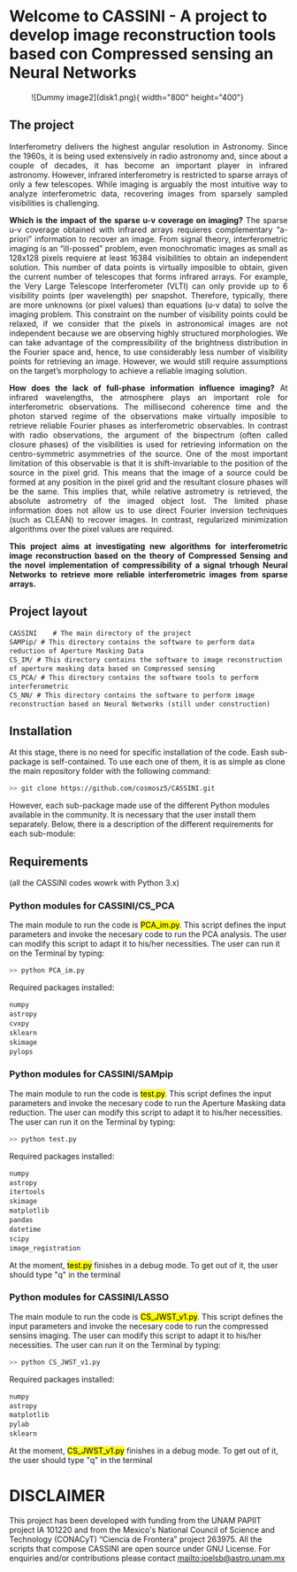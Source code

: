 # Welcome to CASSINI - A project to develop image reconstruction tools based con Compressed sensing an Neural Networks 

<figure markdown> 
  ![Dummy image2](disk1.png){ width="800" height="400"}
</figure>

## The project 
<p align="justify">
Interferometry delivers the highest angular resolution in Astronomy. Since the 1960s, it is being used extensively in radio astronomy and, since about a couple of decades, it has become an important player in infrared astronomy. However, infrared interferometry is restricted to sparse arrays of only a few telescopes. While imaging is arguably the most intuitive way to analyze interferometric data, recovering images from sparsely sampled visibilities is challenging. 
</p>

<p align="justify">
<strong>Which is the impact of the sparse u-v coverage on imaging?</strong>
The sparse u-v coverage obtained with infrared arrays requieres complementary “a-priori” information to recover an image. From signal theory, interferometric imaging is an “ill-possed” problem, even monochromatic images as small as 128x128 pixels requiere at least 16384 visibilities to obtain an independent solution. This number of data points is virtually imposible to obtain, given the current number of telescopes that forms infrared arrays. For example, the Very Large Telescope Interferometer (VLTI) can only provide up to 6 visibility points (per wavelength) per snapshot. Therefore, typically, there are more unknowns (or pixel values) than equations (u-v data) to solve the imaging problem. This constraint on the number of visibility points could be relaxed, if we consider that the pixels in astronomical images are not independent because we are observing highly structured morphologies. We can take advantage of the compressibility of the brightness distribution in the Fourier space and, hence, to use considerably less number of visibility points for retrieving an image. However, we would still require assumptions on the target’s morphology to achieve a reliable imaging solution. 
</p>

<p align="justify">
<strong>How does the lack of full-phase information influence imaging?</strong>
At infrared wavelengths, the atmosphere plays an important role for interferometric observations. The millisecond coherence time and the photon starved regime of the observations make virtually imposible to retrieve reliable Fourier phases as interferometric observables. In contrast with radio observations, the argument of the bispectrum (often called closure phases) of the visibilities is used for retrieving information on the centro-symmetric asymmetries of the source. One of the most important limitation of this observable is that it is shift-invariable to the position of the source in the pixel grid. This means that the image of a source could be formed at any position in the pixel grid and the resultant closure phases will be the same. This implies that, while relative astrometry is retrieved, the absolute astrometry of the imaged object lost. The limited phase information does not allow us to use direct Fourier inversion techniques (such as CLEAN) to recover images. In contrast, regularized minimization algorithms over the pixel values are required. 
</p>

<p align="justify">
<strong>This project aims at investigating new algorithms for interferometric image reconstruction based on the theory of Compressed Sensing and the novel implementation of compressibility of a signal trhough  Neural Networks to retrieve more reliable interferometric images from sparse arrays.</strong>
</p>


## Project layout

    CASSINI    # The main directory of the project
    SAMPip/ # This directory contains the software to perform data reduction of Aperture Masking Data
    CS_IM/ # This directory contains the software to image reconstruction of aperture masking data based on Compressed sensing 
    CS_PCA/ # This directory contains the software tools to perform interferometric
    CS_NN/ # This directory contains the software to perform image reconstruction based on Neural Networks (still under construction) 
    
## Installation 

At this stage, there is no need for specific installation of the code. Eash sub-package is self-contained. To use each one of them, it is as simple as clone the main repository folder with the following command: 

``` bash
>> git clone https://github.com/cosmosz5/CASSINI.git
```

However, each sub-package made use of the different Python modules available in the community. It is necessary that the user install them separately. Below, there is a description of the different requirements for each sub-module:

## Requirements 
(all the CASSINI codes wowrk with Python 3.x)

### Python modules for CASSINI/CS_PCA

The main module to run the code is <mark>PCA_im.py</mark>. This script defines the input parameters and invoke the necesary code to run the PCA analysis. The user can modify this script to adapt it to his/her necessities. The user can run it on the Terminal by typing: 

``` bash
>> python PCA_im.py
```



Required packages installed:

``` bash
numpy
astropy
cvxpy
sklearn
skimage
pylops
```

### Python modules for CASSINI/SAMpip

The main module to run the code is <mark>test.py</mark>. This script defines the input parameters and invoke the necesary code to run the Aperture Masking data reduction. The user can modify this script to adapt it to his/her necessities. The user can run it on the Terminal by typing: 

``` bash
>> python test.py
``` 

Required packages installed:

``` bash
numpy 
astropy
itertools
skimage
matplotlib
pandas
datetime
scipy
image_registration
```
At the moment, <mark>test.py</mark> finishes in a debug mode. To get out of it, the user should type "q" in the terminal


### Python modules for CASSINI/LASSO

The main module to run the code is <mark>CS_JWST_v1.py</mark>. This script defines the input parameters and invoke the necesary code to run the compressed sensins imaging. The user can modify this script to adapt it to his/her necessities. The user can run it on the Terminal by typing: 

``` bash
>> python CS_JWST_v1.py
``` 

Required packages installed:

``` bash
numpy
astropy
matplotlib
pylab
sklearn
```
At the moment, <mark>CS_JWST_v1.py</mark> finishes in a debug mode. To get out of it, the user should type "q" in the terminal

# DISCLAIMER

This project has been developed with funding from the UNAM PAPIIT project IA 101220 and from the Mexico's National Council of Science and Technology (CONACyT) “Ciencia de Frontera” project 263975. All the scripts that compose CASSINI are open source under GNU License. For enquiries and/or contributions please  contact <mailto:joelsb@astro.unam.mx>


